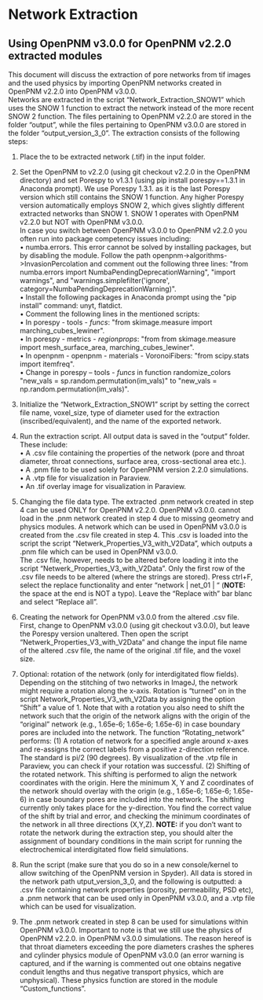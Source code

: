 # Network Extraction 
## Using OpenPNM v3.0.0 for OpenPNM v2.2.0 extracted modules

This document will discuss the extraction of pore networks from tif images and the used physics by importing OpenPNM networks created in OpenPNM v2.2.0 into OpenPNM v3.0.0.\
Networks are extracted in the script “Network_Extraction_SNOW1” which uses the SNOW 1 function to extract the network instead of the more recent SNOW 2 function. The files pertaining to OpenPNM v2.2.0 are stored in the folder “output”, while the files pertaining to OpenPNM v3.0.0 are stored in the folder “output_version_3_0”. The extraction consists of the following steps:
1.  Place the to be extracted network (.tif) in the input folder.

2.	Set the OpenPNM to v2.2.0 (using git checkout v2.2.0 in the OpenPNM directory) and set Porespy to v1.3.1 (using pip install porespy==1.3.1 in Anaconda prompt). We use Porespy 1.3.1. as it is the last Porespy version which still contains the SNOW 1 function. Any higher Porespy version automatically employs SNOW 2, which gives slightly different extracted networks than SNOW 1. SNOW 1 operates with OpenPNM v2.2.0 but NOT with OpenPNM v3.0.0.\
In case you switch between OpenPNM v3.0.0 to OpenPNM v2.2.0 you often run into package competency issues including:\
    •	numba.errors. This error cannot be solved by installing packages, but by disabling the module. Follow the path openpnm->algorithms->InvasionPercolation and comment out the following three lines: "from numba.errors import NumbaPendingDeprecationWarning", "import warnings", and "warnings.simplefilter('ignore', category=NumbaPendingDeprecationWarning)".\
    •	Install the following packages in Anaconda prompt using the "pip install" command: unyt, flatdict.\
    •   Comment the following lines in the mentioned scripts:\
        •	In porespy - tools - _funcs_: "from skimage.measure import marching_cubes_lewiner".\
        •	In porespy - metrics - _regionprops_: "from from skimage.measure import mesh_surface_area, marching_cubes_lewiner".\
        •	In openpnm - openpnm - materials - VoronoiFibers: "from scipy.stats import itemfreq".\
    •   Change in porespy – tools - _funcs_ in function randomize_colors "new_vals = sp.random.permutation(im_vals)" to "new_vals = np.random.permutation(im_vals)".

3.	Initialize the “Network_Extraction_SNOW1” script by setting the correct file name, voxel_size, type of diameter used for the extraction (inscribed/equivalent), and the name of the exported network.

4.	Run the extraction script. All output data is saved in the “output” folder. These include:\
    •   A .csv file containing the properties of the network (pore and throat diameter, throat connections, surface area, cross-sectional area etc.).\
    •   A .pnm file to be used solely for OpenPNM version 2.2.0 simulations.\
    •   A .vtp file for visualization in Paraview.\
    •   An .tif overlay image for visualization in Paraview.

5.	Changing the file data type. The extracted .pnm network created in step 4 can be used ONLY for OpenPNM v2.2.0. OpenPNM v3.0.0. cannot load in the .pnm network created in step 4 due to missing geometry and physics modules. A network which can be used in OpenPNM v3.0.0 is created from the .csv file created in step 4. This .csv is loaded into the script the script “Netwerk_Properties_V3_with_V2Data”, which outputs a .pnm file which can be used in OpenPNM v3.0.0.\
    The .csv file, however, needs to be altered before loading it into the script “Netwerk_Properties_V3_with_V2Data”. Only the first row of the .csv file needs to be altered (where the strings are stored). Press ctrl+F, select the replace functionality and enter  “network | net_01 | “ (**NOTE:** the space at the end is NOT a typo). Leave the “Replace with” bar blanc and select “Replace all”.

6.	Creating the network for OpenPNM v3.0.0 from the altered .csv file. First, change to OpenPNM v3.0.0 (using git checkout v3.0.0), but leave the Porespy version unaltered. Then open the script “Netwerk_Properties_V3_with_V2Data” and change the input file name of the altered .csv file, the name of the original .tif file, and the voxel size.

7.	Optional: rotation of the network (only for interdigitated flow fields). Depending on the stitching of two networks in ImageJ, the network might require a rotation along the x-axis. Rotation is “turned” on in the script Network_Properties_V3_wth_V2Data by assigning the option “Shift” a value of 1. Note that with a rotation you also need to shift the network such that the origin of the network aligns with the origin of the “original” network (e.g., 1.65e-6; 1.65e-6; 1.65e-6) in case boundary pores are included into the network. The function “Rotating_network” performs: (1) A rotation of network for a specified angle around x-axes and re-assigns the correct labels from a positive z-direction reference. The standard is pi/2 (90 degrees). By visualization of the .vtp file in Paraview, you can check if your rotation was successful. (2) Shifting of the rotated network. This shifting is performed to align the network coordinates with the origin. Here the minimum X, Y and Z coordinates of the network should overlay with the origin (e.g., 1.65e-6; 1.65e-6; 1.65e-6) in case boundary pores are included into the network. The shifting currently only takes place for the y-direction. You find the correct value of the shift by trial and error, and checking the minimum coordinates of the network in all three directions (X,Y,Z). **NOTE:** if you don’t want to rotate the network during the extraction step, you should alter the assignment of boundary conditions in the main script for running the electrochemical interdigitated flow field simulations.

8.	Run the script (make sure that you do so in a new console/kernel to allow switching of the OpenPNM version in Spyder). All data is stored in the network path utput_version_3_0, and the following is outputted: a .csv file containing network properties (porosity, permeability, PSD etc), a .pnm network that can be used only in OpenPNM v3.0.0, and a .vtp file which can be used for visualization.

9.	The .pnm network created in step 8 can be used for simulations within OpenPNM v3.0.0. Important to note is that we still use the physics of OpenPNM v2.2.0. in OpenPNM v3.0.0 simulations. The reason hereof is that throat diameters exceeding the pore diameters crashes the spheres and cylinder physics module of OpenPNM v3.0.0 (an error warning is captured, and if the warning is commented out one obtains negative conduit lengths and thus negative transport physics, which are unphysical). These physics function are stored in the module “Custom_functions”.
